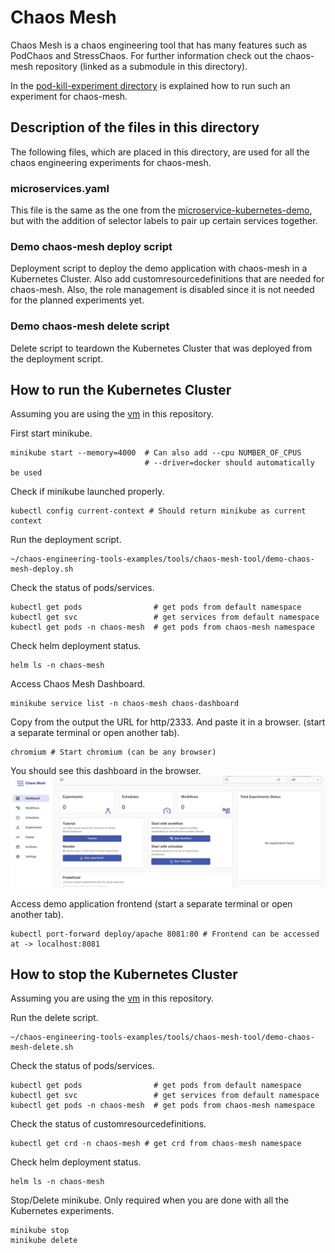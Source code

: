 # Chaos Mesh
Chaos Mesh is a chaos engineering tool that has many features such as PodChaos
and StressChaos. For further information
check out the chaos-mesh repository (linked as a submodule in this directory).

In the [pod-kill-experiment directory](pod-kill-experiment) is explained how to run such
an experiment for chaos-mesh.

## Description of the files in this directory
The following files, which are placed in this directory, are used for all the
chaos engineering experiments for chaos-mesh.

### microservices.yaml
This file is the same as the one from the [microservice-kubernetes-demo](../../microservice-kubernetes-demo),
but with the addition of selector labels to pair up certain services together.

### Demo chaos-mesh deploy script
Deployment script to deploy the demo application with chaos-mesh in a Kubernetes Cluster. Also
add customresourcedefinitions that are needed for chaos-mesh.
Also, the role management is disabled since it is not needed for the planned
experiments yet.

### Demo chaos-mesh delete script
Delete script to teardown the Kubernetes Cluster that was deployed from the deployment script.

## How to run the Kubernetes Cluster
Assuming you are using the [vm](../vm/) in this repository.

First start minikube.
```shell
minikube start --memory=4000  # Can also add --cpu NUMBER_OF_CPUS
                              # --driver=docker should automatically be used
```
Check if minikube launched properly.
```shell
kubectl config current-context # Should return minikube as current context
```
Run the deployment script.
```shell
~/chaos-engineering-tools-examples/tools/chaos-mesh-tool/demo-chaos-mesh-deploy.sh
```
Check the status of pods/services.
```shell
kubectl get pods                # get pods from default namespace
kubectl get svc                 # get services from default namespace
kubectl get pods -n chaos-mesh  # get pods from chaos-mesh namespace
```
Check helm deployment status.
```shell
helm ls -n chaos-mesh
```
Access Chaos Mesh Dashboard.
```shell
minikube service list -n chaos-mesh chaos-dashboard
```
Copy from the output the URL for http/2333. And paste it in a browser.
(start a separate terminal or open another tab).
```shell
chromium # Start chromium (can be any browser)
```
You should see this dashboard in the browser.
![](imgs/chaos_mesh_dashboard.PNG)

Access demo application frontend (start a separate terminal or open another tab).
```shell
kubectl port-forward deploy/apache 8081:80 # Frontend can be accessed at -> localhost:8081
```

## How to stop the Kubernetes Cluster
Assuming you are using the [vm](../vm/) in this repository.

Run the delete script.
```shell
~/chaos-engineering-tools-examples/tools/chaos-mesh-tool/demo-chaos-mesh-delete.sh
```
Check the status of pods/services.
```shell
kubectl get pods                # get pods from default namespace
kubectl get svc                 # get services from default namespace
kubectl get pods -n chaos-mesh  # get pods from chaos-mesh namespace
```
Check the status of customresourcedefinitions.
```shell
kubectl get crd -n chaos-mesh # get crd from chaos-mesh namespace
```
Check helm deployment status.
```shell
helm ls -n chaos-mesh
```
Stop/Delete minikube. Only required when you are done with all the Kubernetes experiments.
```shell
minikube stop
minikube delete
```